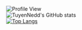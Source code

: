 ![Profile View](https://komarev.com/ghpvc/?username=TuyenNedd&style=flat-square) <br/>
![TuyenNedd's GitHub stats](https://github-readme-stats.vercel.app/api?username=TuyenNedd&show_icons=true&theme=tokyonight) <br/>
[![Top Langs](https://github-readme-stats.vercel.app/api/top-langs/?username=TuyenNedd&layout=compact&bg_color=0d1117)](https://github.com/TuyenNedd/github-readme-stats)

